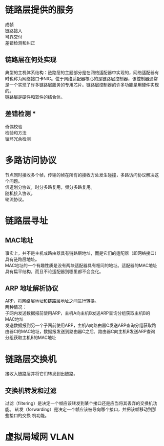 # 链路层提供的服务
成帧   
链路接入   
可靠交付   
差错检测和纠正   

## 链路层在何处实现
典型的主机体系结构：链路层的主题部分是在网络适配器中实现的，网络适配器有时也称为网络接口卡NIC。位于网络适配器核心的是链路层控制器，该控制器通常是一个实现了许多链路层服务的专用芯片。链路层控制器的许多功能是用硬件实现的。   
链路层是硬件和软件的结合体。   

## 差错检测 *
奇偶校验   
检验和方法   
循环冗余检测   


# 多路访问协议
节点同时接收多个帧，传输的帧在所有的接收方处发生碰撞，多路访问协议解决这个问题。   
信道划分协议，时分多路复用，频分多路复用。   
随机接入协议。   
轮流协议。   

# 链路层寻址
## MAC地址
事实上，并不是主机或路由器具有链路层地址，而是它们的适配器（即网络接口）具有链路层地址。   
MAC地址的一个有趣性质是没有两块适配器具有相同的地址。适配器的MAC地址具有扁平结构，而且不论适配器到哪里都不会变化。   

## ARP 地址解析协议
ARP，将网络层地址和链路层地址之间进行转换。   
两种情况：   
子网内发送数据报前使用ARP，主机A向主机B发送ARP查询分组获取主机B的MAC地址   
发送数据报到另一个子网前使用ARP，主机A向路由器C发送ARP查询分组获取路由器C的MAC地址，数据报发送到路由器C之后，路由器C向主机B发送ARP查询分组获取主机B的MAC地址   

# 链路层交换机
接收入链路层并将它们转发到出链路。   

## 交换机转发和过滤
过滤（filtering）是决定一个帧应该转发到某个接口还是应当将其丢弃的交换机功能。 转发（forwarding）是决定一个帧应该被导向哪个接口，并把该帧移动到那些接口的交换 机功能。   

# 虚拟局域网 VLAN
